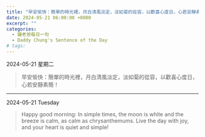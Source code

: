 ```yaml
---
title: "早安愉快：簡單的時光裡，月白清風淡定，淡如菊的從容，以歡喜心度日，心若安靜素簡！ <br> Happy good morning: In simple times, the moon is white and the breeze is calm, as calm as chrysanthemums. Live the day with joy, and your heart is quiet and simple!"
date: 2024-05-21 06:00:00 +0800
excerpt: ""
categories:
  - 鍾老爸每日一句
  - Daddy Chung's Sentence of the Day
# tags:
---
```


2024-05-21 星期二

> 早安愉快：簡單的時光裡，月白清風淡定，淡如菊的從容，以歡喜心度日，心若安靜素簡！

---

2024-05-21 Tuesday

> Happy good morning: In simple times, the moon is white and the breeze is calm, as calm as chrysanthemums. Live the day with joy, and your heart is quiet and simple!

